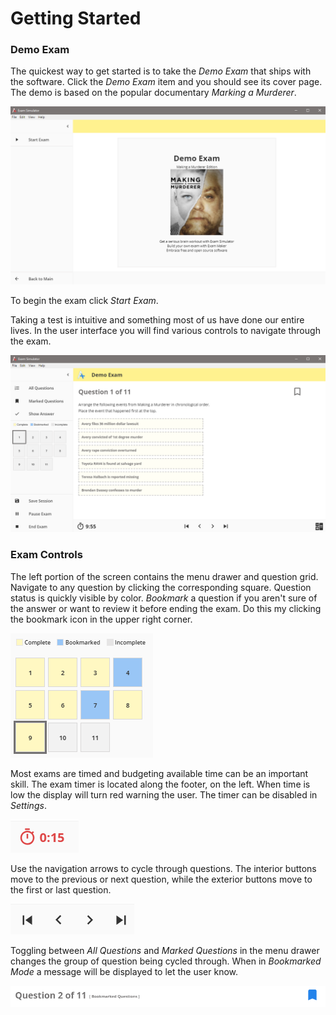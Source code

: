 # Getting Started

### Demo Exam

The quickest way to get started is to take the _Demo Exam_ that ships with the software. Click the _Demo Exam_ item and you should see its cover page. The demo is based on the popular documentary _Marking a Murderer_.

![Demo Exam Cover](.gitbook/assets/annotation-2019-03-12-141810.png)

To begin the exam click _Start Exam_. 

Taking a test is intuitive and something most of us have done our entire lives. In the user interface you will find various controls to navigate through the exam.

![List Order Question](.gitbook/assets/annotation-2019-03-12-144527.png)

### Exam Controls

The left portion of the screen contains the menu drawer and question grid. Navigate to any question by clicking the corresponding square. Question status is quickly visible by color. _Bookmark_ a question if you aren't sure of the answer or want to review it before ending the exam. Do this my clicking the bookmark icon in the upper right corner. 

![Question Grid](.gitbook/assets/annotation-2019-03-12-144917.png)

Most exams are timed and budgeting available time can be an important skill. The exam timer is located along the footer, on the left. When time is low the display will turn red warning the user. The timer can be disabled in _Settings_. 

![15 Seconds on Timer](.gitbook/assets/annotation-2019-03-12-145826.png)

Use the navigation arrows to cycle through questions. The interior buttons move to the previous or next question, while the exterior buttons move to the first or last question. 

![Question Arrow Buttons](.gitbook/assets/annotation-2019-03-12-151051.png)

Toggling between _All Questions_ and _Marked Questions_ in the menu drawer changes the group of question being cycled through. When in _Bookmarked Mode_ a message will be displayed to let the user know.

![Bookmarked Question in Bookmarked Mode](.gitbook/assets/annotation-2019-03-12-151034.png)

